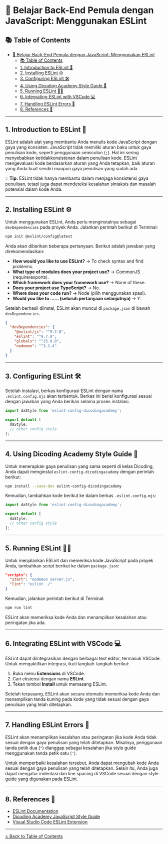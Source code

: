 # 🚀 Belajar Back-End Pemula dengan JavaScript: Menggunakan ESLint

## 📚 Table of Contents
- [🚀 Belajar Back-End Pemula dengan JavaScript: Menggunakan ESLint](#-belajar-back-end-pemula-dengan-javascript-menggunakan-eslint)
  - [📚 Table of Contents](#-table-of-contents)
  - [1. Introduction to ESLint 📝](#1-introduction-to-eslint-)
  - [2. Installing ESLint ⚙️](#2-installing-eslint-️)
  - [3. Configuring ESLint 🛠️](#3-configuring-eslint-️)
  - [4. Using Dicoding Academy Style Guide 📘](#4-using-dicoding-academy-style-guide-)
  - [5. Running ESLint 🏃‍♂️](#5-running-eslint-️)
  - [6. Integrating ESLint with VSCode 💻](#6-integrating-eslint-with-vscode-)
  - [7. Handling ESLint Errors 🚨](#7-handling-eslint-errors-)
  - [8. References 📖](#8-references-)

---

## 1. Introduction to ESLint 📝
ESLint adalah alat yang membantu Anda menulis kode JavaScript dengan gaya yang konsisten. JavaScript tidak memiliki aturan baku untuk gaya penulisan kode, seperti penggunaan semicolon (`;`). Hal ini sering menyebabkan ketidakkonsistenan dalam penulisan kode. ESLint mengevaluasi kode berdasarkan aturan yang Anda tetapkan, baik aturan yang Anda buat sendiri maupun gaya penulisan yang sudah ada.

💡 **Tip:** ESLint tidak hanya membantu dalam menjaga konsistensi gaya penulisan, tetapi juga dapat mendeteksi kesalahan sintaksis dan masalah potensial dalam kode Anda.

---

## 2. Installing ESLint ⚙️
Untuk menggunakan ESLint, Anda perlu menginstalnya sebagai `devDependencies` pada proyek Anda. Jalankan perintah berikut di Terminal:

```bash
npm init @eslint/config@latest
```

Anda akan diberikan beberapa pertanyaan. Berikut adalah jawaban yang direkomendasikan:

- **How would you like to use ESLint?** -> To check syntax and find problems.
- **What type of modules does your project use?** -> CommonJS (require/exports).
- **Which framework does your framework use?** -> None of these.
- **Does your project use TypeScript?** -> No.
- **Where does your code run?** -> Node (pilih menggunakan spasi).
- **Would you like to …… (seluruh pertanyaan selanjutnya)** -> Y.

Setelah berhasil diinstal, ESLint akan muncul di `package.json` di bawah `devDependencies`.

```json
{
  "devDependencies": {
    "@eslint/js": "^9.7.0",
    "eslint": "^9.7.0",
    "globals": "^15.8.0",
    "nodemon": "^3.1.4"
  }
}
```

---

## 3. Configuring ESLint 🛠️
Setelah instalasi, berkas konfigurasi ESLint dengan nama `.eslint.config.mjs` akan terbentuk. Berkas ini berisi konfigurasi sesuai dengan jawaban yang Anda berikan selama proses instalasi.

```javascript
import daStyle from 'eslint-config-dicodingacademy';

export default [
  daStyle,
  // other config style
];
```

---

## 4. Using Dicoding Academy Style Guide 📘
Untuk menerapkan gaya penulisan yang sama seperti di kelas Dicoding, Anda dapat menginstal `eslint-config-dicodingacademy` dengan perintah berikut:

```bash
npm install --save-dev eslint-config-dicodingacademy
```

Kemudian, tambahkan kode berikut ke dalam berkas `.eslint.config.mjs`:

```javascript
import daStyle from 'eslint-config-dicodingacademy';

export default [
  daStyle,
  // other config style
];
```

---

## 5. Running ESLint 🏃‍♂️
Untuk menjalankan ESLint dan memeriksa kode JavaScript pada proyek Anda, tambahkan script berikut ke dalam `package.json`:

```json
"scripts": {
  "start": "nodemon server.js",
  "lint": "eslint ./"
}
```

Kemudian, jalankan perintah berikut di Terminal:

```bash
npm run lint
```

ESLint akan memeriksa kode Anda dan menampilkan kesalahan atau peringatan jika ada.

---

## 6. Integrating ESLint with VSCode 💻
ESLint dapat diintegrasikan dengan berbagai text editor, termasuk VSCode. Untuk mengaktifkan integrasi, ikuti langkah-langkah berikut:

1. Buka menu **Extensions** di VSCode.
2. Cari ekstensi dengan nama **ESLint**.
3. Tekan tombol **Install** untuk memasang ESLint.

Setelah terpasang, ESLint akan secara otomatis memeriksa kode Anda dan menampilkan tanda kuning pada kode yang tidak sesuai dengan gaya penulisan yang telah ditetapkan.

---

## 7. Handling ESLint Errors 🚨
ESLint akan menampilkan kesalahan atau peringatan jika kode Anda tidak sesuai dengan gaya penulisan yang telah ditetapkan. Misalnya, penggunaan tanda petik dua (`"`) dianggap sebagai kesalahan jika style guide menggunakan tanda petik satu (`'`).

Untuk memperbaiki kesalahan tersebut, Anda dapat mengubah kode Anda sesuai dengan gaya penulisan yang telah ditetapkan. Selain itu, Anda juga dapat mengatur indentasi dan line spacing di VSCode sesuai dengan style guide yang digunakan pada ESLint.

---

## 8. References 📖
- [ESLint Documentation](https://eslint.org/docs/latest/)
- [Dicoding Academy JavaScript Style Guide](https://github.com/dicodingacademy/eslint-config-dicodingacademy)
- [Visual Studio Code ESLint Extension](https://marketplace.visualstudio.com/items?itemName=dbaeumer.vscode-eslint)

---

[🔝 Back to Table of Contents](#table-of-contents)
